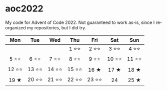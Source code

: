 # aoc2022
My code for Advent of Code 2022.
Not guaranteed to work as-is, since I re-organized my repositories, but I did try.

|Mon |Tue |Wed |Thu |Fri |Sat |Sun |
|:--:|:--:|:--:|:--:|:--:|:--:|:--:|
|    |    |    |1 ⭐⭐ |2 ⭐⭐ |3 ⭐⭐ |4 ⭐⭐ |
|5 ⭐⭐|6 ⭐⭐|7 ⭐⭐|8 ⭐⭐|9 ⭐⭐|10 ⭐⭐|11 ⭐⭐|
|12 ⭐⭐|13 ⭐⭐|14 ⭐⭐|15 ⭐⭐|16 ★|17 ★|18 ★|
|19 ★|20 ⭐⭐|21 ⭐⭐|22 ⭐⭐|23 ⭐⭐|24 |25 ★|

